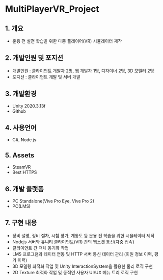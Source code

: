 # MultiPlayerVR_Project
## 1. 개요
* 운용 전 실전 학습을 위한 다중 플레이어(VR) 시뮬레이터 제작
## 2. 개발인원 및 포지션
+ 개발인원 : 클라이언트 개발자 2명, 웹 개발자 1명, 디자이너 2명, 3D 모델러 2명
+ 포지션 : 클라이언트 개발 및 서버 개발 
## 3. 개발환경
+ Unity 2020.3.13f
+ Github
## 4. 사용언어 
+ C#, Node.js
## 5. Assets 
+ SteamVR
+ Best HTTPS
## 6. 개발 플랫폼
+ PC Standalone(Vive Pro Eye, Vive Pro 2)
+ PC(LMS)
## 7. 구현 내용
+ 장비 설명, 정비 절차, 시험 평가, 계통도 등 운용 전 학습을 위한 시뮬레이터 제작
+ Nodejs 서버와 유니티 클라이언트(VR) 간의 웹소켓 통신(다중 접속)
+ 클라이언트 간 객체 동기화 작업
+ LMS 프로그램과 데이터 연동 및 HTTP 서버 통신 데이터 관리 (회원 정보 이력, 평가 이력)
+ 3D 모델링 최적화 작업 및 Unity InteractionSystem을 활용한 물리 로직 구현
+ 2D Texture 최적화 작업 및 동적인 사용자 UI/UX 메뉴 트리 로직 구현





